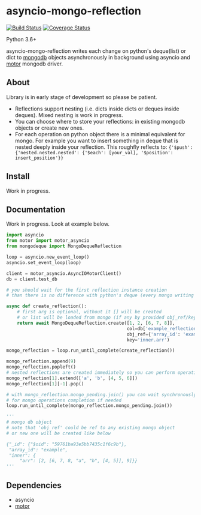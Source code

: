 # asyncio-mongo-reflection
[![Build Status](https://travis-ci.org/isanich/asyncio-mongo-reflection.svg?branch=master)](https://travis-ci.org/isanich/asyncio-mongo-reflection)
[![Coverage Status](https://coveralls.io/repos/github/isanich/asyncio-mongo-reflection/badge.svg?branch=master)](https://coveralls.io/github/isanich/asyncio-mongo-reflection?branch=master)

Python 3.6+

asyncio-mongo-reflection writes each change on python's deque(list) or dict to [mongodb][mongodb_link] objects asynchronously in background using asyncio and [motor][motor_link] mongodb driver.

## About
Library is in early stage of development so please be patient.
* Reflections support nesting (i.e. dicts inside dicts or deques inside deques). Mixed nesting is work in progress.
* You can choose where to store your reflections: in existing mongodb objects or create new ones.
* For each operation on python object there is a minimal equivalent for mongo. For example you want to insert something in deque that is nested deeply inside your reflection. This roughfly reflects to:
 ```{'$push': {'nested.nested.nested': {'$each': [your_val], '$position': insert_position'}}```

## Install
Work in progress.

## Documentation
Work in progress. Look at example below.

```python
import asyncio
from motor import motor_asyncio
from mongodeque import MongoDequeReflection

loop = asyncio.new_event_loop()
asyncio.set_event_loop(loop)

client = motor_asyncio.AsyncIOMotorClient()
db = client.test_db

# you should wait for the first reflection instance creation
# than there is no difference with python's deque (every mongo writing op will be done in background)

async def create_reflection():
    # first arg is optional, without it [] will be created
    # or list will be loaded from mongo (if any by provided obj_ref/key)
    return await MongoDequeReflection.create([1, 2, [6, 7, 8]],
                                             col=db['example_reflection'],
                                             obj_ref={'array_id': 'example'},
                                             key='inner.arr')

mongo_reflection = loop.run_until_complete(create_reflection())

mongo_reflection.append(9)
mongo_reflection.popleft()
# nested reflections are created immediately so you can perform operations on them
mongo_reflection[1].extend(['a', 'b', [4, 5, 6]])
mongo_reflection[1][-1].pop()

# with mongo_reflection.mongo_pending.join() you can wait synchronously
# for mongo operations completion if needed
loop.run_until_complete(mongo_reflection.mongo_pending.join())

'''
# mongo db object
# note that 'obj_ref' could be ref to any existing mongo object
# or new one will be created like below

{"_id": {"$oid": "59761ba93e5bb7435c1f6c9b"},
 "array_id": "example",
 "inner": {
     "arr": [2, [6, 7, 8, "a", "b", [4, 5]], 9]}}
'''
```

## Dependencies
* asyncio
* [motor][motor_link]

[mongodb_link]: https://www.mongodb.com/
[motor_link]: https://github.com/mongodb/motor